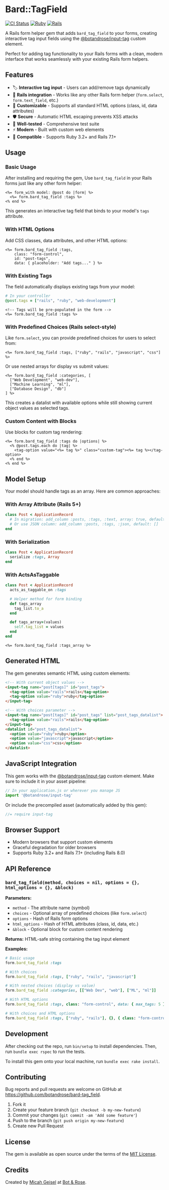 # Bard::TagField

[![CI Status](https://github.com/botandrose/bard-tag_field/workflows/CI/badge.svg)](https://github.com/botandrose/bard-tag_field/actions)
[![Ruby](https://img.shields.io/badge/ruby-3.2%2B-red)](https://www.ruby-lang.org)
[![Rails](https://img.shields.io/badge/rails-7.1%2B-red)](https://rubyonrails.org)

A Rails form helper gem that adds `bard_tag_field` to your forms, creating interactive tag input fields using the [@botandrose/input-tag](https://github.com/botandrose/input-tag) custom element.

Perfect for adding tag functionality to your Rails forms with a clean, modern interface that works seamlessly with your existing Rails form helpers.

## Features

- 🏷️ **Interactive tag input** - Users can add/remove tags dynamically
- 🔧 **Rails integration** - Works like any other Rails form helper (`form.select`, `form.text_field`, etc.)
- 🎨 **Customizable** - Supports all standard HTML options (class, id, data attributes)
- 🛡️ **Secure** - Automatic HTML escaping prevents XSS attacks
- 🧪 **Well-tested** - Comprehensive test suite
- ⚡ **Modern** - Built with custom web elements
- 🔄 **Compatible** - Supports Ruby 3.2+ and Rails 7.1+

## Usage

### Basic Usage

After installing and requiring the gem, Use `bard_tag_field` in your Rails forms just like any other form helper:

```erb
<%= form_with model: @post do |form| %>
  <%= form.bard_tag_field :tags %>
<% end %>
```

This generates an interactive tag field that binds to your model's `tags` attribute.

### With HTML Options

Add CSS classes, data attributes, and other HTML options:

```erb
<%= form.bard_tag_field :tags,
    class: "form-control",
    id: "post-tags",
    data: { placeholder: "Add tags..." } %>
```

### With Existing Tags

The field automatically displays existing tags from your model:

```ruby
# In your controller
@post.tags = ["rails", "ruby", "web-development"]
```

```erb
<!-- Tags will be pre-populated in the form -->
<%= form.bard_tag_field :tags %>
```

### With Predefined Choices (Rails select-style)

Like `form.select`, you can provide predefined choices for users to select from:

```erb
<%= form.bard_tag_field :tags, ["ruby", "rails", "javascript", "css"] %>
```

Or use nested arrays for display vs submit values:

```erb
<%= form.bard_tag_field :categories, [
  ["Web Development", "web-dev"],
  ["Machine Learning", "ml"],
  ["Database Design", "db"]
] %>
```

This creates a datalist with available options while still showing current object values as selected tags.

### Custom Content with Blocks

Use blocks for custom tag rendering:

```erb
<%= form.bard_tag_field :tags do |options| %>
  <% @post.tags.each do |tag| %>
    <tag-option value="<%= tag %>" class="custom-tag"><%= tag %></tag-option>
  <% end %>
<% end %>
```

## Model Setup

Your model should handle tags as an array. Here are common approaches:

### With Array Attribute (Rails 5+)

```ruby
class Post < ApplicationRecord
  # In migration: add_column :posts, :tags, :text, array: true, default: []
  # Or use JSON column: add_column :posts, :tags, :json, default: []
end
```

### With Serialization

```ruby
class Post < ApplicationRecord
  serialize :tags, Array
end
```

### With ActsAsTaggable

```ruby
class Post < ApplicationRecord
  acts_as_taggable_on :tags

  # Helper method for form binding
  def tags_array
    tag_list.to_a
  end

  def tags_array=(values)
    self.tag_list = values
  end
end
```

```erb
<%= form.bard_tag_field :tags_array %>
```

## Generated HTML

The gem generates semantic HTML using custom elements:

```html
<!-- With current object values -->
<input-tag name="post[tags]" id="post_tags">
  <tag-option value="rails">rails</tag-option>
  <tag-option value="ruby">ruby</tag-option>
</input-tag>

<!-- With choices parameter -->
<input-tag name="post[tags]" id="post_tags" list="post_tags_datalist">
  <tag-option value="rails">rails</tag-option>
</input-tag>
<datalist id="post_tags_datalist">
  <option value="ruby">ruby</option>
  <option value="javascript">javascript</option>
  <option value="css">css</option>
</datalist>
```

## JavaScript Integration

This gem works with the [@botandrose/input-tag](https://github.com/botandrose/input-tag) custom element. Make sure to include it in your asset pipeline:

```javascript
// In your application.js or wherever you manage JS
import '@botandrose/input-tag'
```

Or include the precompiled asset (automatically added by this gem):

```javascript
//= require input-tag
```

## Browser Support

- Modern browsers that support custom elements
- Graceful degradation for older browsers
- Supports Ruby 3.2+ and Rails 7.1+ (including Rails 8.0)

## API Reference

### `bard_tag_field(method, choices = nil, options = {}, html_options = {}, &block)`

**Parameters:**
- `method` - The attribute name (symbol)
- `choices` - Optional array of predefined choices (like `form.select`)
- `options` - Hash of Rails form options
- `html_options` - Hash of HTML attributes (class, id, data, etc.)
- `&block` - Optional block for custom content rendering

**Returns:** HTML-safe string containing the tag input element

**Examples:**
```ruby
# Basic usage
form.bard_tag_field :tags

# With choices
form.bard_tag_field :tags, ["ruby", "rails", "javascript"]

# With nested choices (display vs value)
form.bard_tag_field :categories, [["Web Dev", "web"], ["ML", "ml"]]

# With HTML options
form.bard_tag_field :tags, class: "form-control", data: { max_tags: 5 }

# With choices and HTML options
form.bard_tag_field :tags, ["ruby", "rails"], {}, { class: "form-control" }
```

## Development

After checking out the repo, run `bin/setup` to install dependencies. Then, run `bundle exec rspec` to run the tests.

To install this gem onto your local machine, run `bundle exec rake install`.

## Contributing

Bug reports and pull requests are welcome on GitHub at https://github.com/botandrose/bard-tag_field.

1. Fork it
2. Create your feature branch (`git checkout -b my-new-feature`)
3. Commit your changes (`git commit -am 'Add some feature'`)
4. Push to the branch (`git push origin my-new-feature`)
5. Create new Pull Request

## License

The gem is available as open source under the terms of the [MIT License](https://opensource.org/licenses/MIT).

## Credits

Created by [Micah Geisel](https://github.com/micahgeisel) at [Bot & Rose](https://github.com/botandrose).
